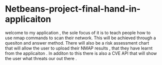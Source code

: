 # Netbeans-project-final-hand-in-applicaiton


welcome to my application , the sole focus of it is to teach people how to use nmap commands to scan their network. This will be achieved through a quesiton and answer
method. There will also be a risk assessment chart that will allow the user to upload their  NMAP results , that they have learnt from the applicaiton . In additon
to this there is also a CVE API that will show the user what threats our out there .

